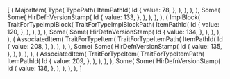 [
    (
        MajorItem(
            Type(
                TypePath(
                    ItemPathId(
                        Id {
                            value: 78,
                        },
                    ),
                ),
            ),
        ),
        Some(
            Some(
                HirDefnVersionStamp(
                    Id {
                        value: 133,
                    },
                ),
            ),
        ),
    ),
    (
        ImplBlock(
            TraitForTypeImplBlock(
                TraitForTypeImplBlockPath(
                    ItemPathId(
                        Id {
                            value: 120,
                        },
                    ),
                ),
            ),
        ),
        Some(
            Some(
                HirDefnVersionStamp(
                    Id {
                        value: 134,
                    },
                ),
            ),
        ),
    ),
    (
        AssociatedItem(
            TraitForTypeItem(
                TraitForTypeItemPath(
                    ItemPathId(
                        Id {
                            value: 208,
                        },
                    ),
                ),
            ),
        ),
        Some(
            Some(
                HirDefnVersionStamp(
                    Id {
                        value: 135,
                    },
                ),
            ),
        ),
    ),
    (
        AssociatedItem(
            TraitForTypeItem(
                TraitForTypeItemPath(
                    ItemPathId(
                        Id {
                            value: 209,
                        },
                    ),
                ),
            ),
        ),
        Some(
            Some(
                HirDefnVersionStamp(
                    Id {
                        value: 136,
                    },
                ),
            ),
        ),
    ),
]